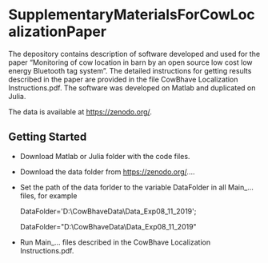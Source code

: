 # SupplementaryMaterialsForCowLocalizationPaper
The depository contains description of software developed and used for the paper “Monitoring of cow location in barn by an open source low cost low energy Bluetooth tag system”. The detailed instructions for getting results described in the paper are provided in the file CowBhave Localization Instructions.pdf.
The software was developed on Matlab and duplicated on Julia.

The data is available at https://zenodo.org/.

## Getting Started 

- Download Matlab or Julia folder with the code files.

- Download the data folder from https://zenodo.org/....

- Set the path of the data forlder to the variable DataFolder in all Main_... files, for example 

    DataFolder='D:\CowBhaveData\Data_Exp08_11_2019';

    DataFolder="D:\CowBhaveData\Data_Exp08_11_2019"

- Run Main_... files described in the CowBhave Localization Instructions.pdf.
